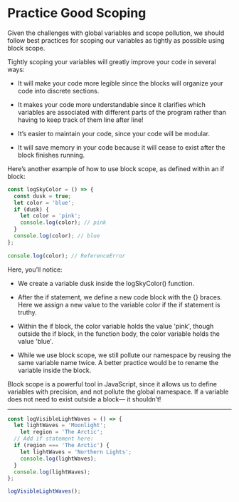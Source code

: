 # Practice Good Scoping
Given the challenges with global variables and scope pollution, we should follow best practices for scoping our variables as tightly as possible using block scope.

Tightly scoping your variables will greatly improve your code in several ways:

* It will make your code more legible since the blocks will organize your code into discrete sections.

* It makes your code more understandable since it clarifies which variables are associated with different parts of the program rather than having to keep track of them line after line!

* It’s easier to maintain your code, since your code will be modular.

* It will save memory in your code because it will cease to exist after the block finishes running.

Here’s another example of how to use block scope, as defined within an if block:

```js
const logSkyColor = () => {
  const dusk = true;
  let color = 'blue'; 
  if (dusk) {
    let color = 'pink';
    console.log(color); // pink
  }
  console.log(color); // blue 
};
 
console.log(color); // ReferenceError
```

Here, you’ll notice:

* We create a variable dusk inside the logSkyColor() function.

* After the if statement, we define a new code block with the {} braces. Here we assign a new value to the variable color if the if statement is truthy.

* Within the if block, the color variable holds the value 'pink', though outside the if block, in the function body, the color variable holds the value 'blue'.

* While we use block scope, we still pollute our namespace by reusing the same variable name twice. A better practice would be to rename the variable inside the block.

Block scope is a powerful tool in JavaScript, since it allows us to define variables with precision, and not pollute the global namespace. If a variable does not need to exist outside a block— it shouldn’t!

***

```js
const logVisibleLightWaves = () => {
  let lightWaves = 'Moonlight';
	let region = 'The Arctic';
  // Add if statement here:
  if (region === 'The Arctic') {
    let lightWaves = 'Northern Lights';
    console.log(lightWaves);
  }
  console.log(lightWaves);
};

logVisibleLightWaves();
```